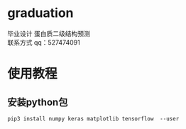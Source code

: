 # graduation
毕业设计 蛋白质二级结构预测  
联系方式 qq：527474091
# 使用教程 
## 安装python包
```
pip3 install numpy keras matplotlib tensorflow  --user
```